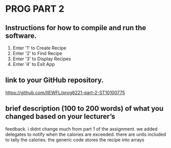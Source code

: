 # PROG PART 2
## Instructions for how to compile and run the software.
1. Enter '1' to Create Recipe
2. Enter '2' to Find Recipe
3. Enter '3' to Display Recipes
4. Enter '4' to Exit App

## link to your GitHub repository.

https://github.com/IIEWFL/prog6221-part-2-ST10100775

## brief description (100 to 200 words) of what you changed based on your lecturer’s
feedback. i didnt change much from part 1 of the assignment. we added delegates to notify when the calories are exceeded. there are units included to tally the calories. the generic code stores the recipe into arrays

